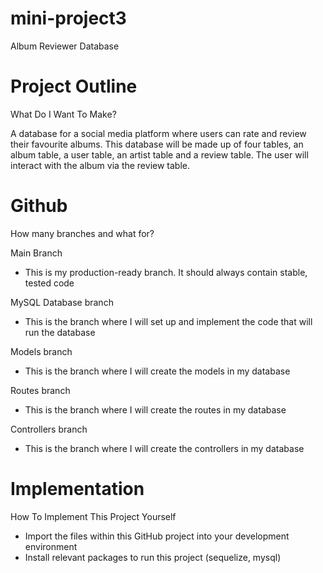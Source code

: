 # mini-project3

Album Reviewer Database

# Project Outline

What Do I Want To Make?

A database for a social media platform where users can rate and review their favourite albums. This database will be made up of four tables, an album table, a user table, an artist table and a review table. The user will interact with the album via the review table.

# Github

How many branches and what for?

Main Branch

- This is my production-ready branch. It should always contain stable, tested code

MySQL Database branch

- This is the branch where I will set up and implement the code that will run the database

Models branch

- This is the branch where I will create the models in my database

Routes branch

- This is the branch where I will create the routes in my database

Controllers branch

- This is the branch where I will create the controllers in my database

# Implementation

How To Implement This Project Yourself

- Import the files within this GitHub project into your development environment
- Install relevant packages to run this project (sequelize, mysql)
